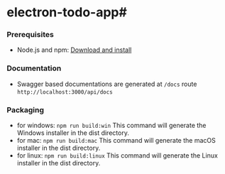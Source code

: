 # electron-todo-app#

### Prerequisites

- Node.js and npm: [Download and install](https://nodejs.org/)

### Documentation

- Swagger based documentations are generated at `/docs` route `http://localhost:3000/api/docs`
  
### Packaging 
- for windows: `npm run build:win`
  This command will generate the Windows installer in the dist directory.
- for mac: `npm run build:mac`
  This command will generate the macOS installer in the dist directory.
- for linux: `npm run build:linux`
  This command will generate the Linux installer in the dist directory.
